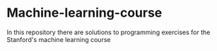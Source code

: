 # Machine-learning-course
In this repository there are solutions to programming exercises for the Stanford's machine learning course
